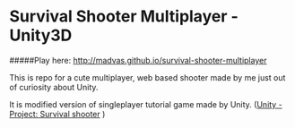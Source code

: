 Survival Shooter Multiplayer - Unity3D
================================

#####Play here: http://madvas.github.io/survival-shooter-multiplayer

This is repo for a cute multiplayer, web based shooter made by me just out of curiosity about Unity. 

It is modified version of singleplayer tutorial game made by Unity. ([Unity - Project: Survival shooter](https://unity3d.com/learn/tutorials/projects/survival-shooter)
)
